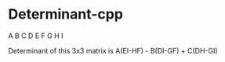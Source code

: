 # Determinant-cpp

A B C 
D E F 
G H I

Determinant of this 3x3 matrix is A(EI-HF) - B(DI-GF) + C(DH-GI)

